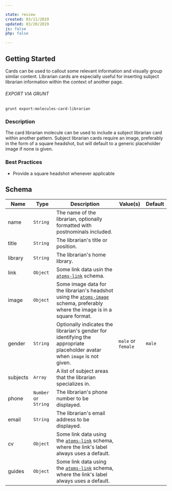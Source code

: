 ```yaml
---

state: review
created: 03/11/2019
updated: 03/20/2019
js: false
php: false

---
```


## Getting Started

Cards can be used to callout some relevant information and visually group similar content. Librarian cards are especially useful for inserting subject librarian information within the context of another page.

###### EXPORT VIA GRUNT

```
grunt export:molecules-card-librarian
```


### Description

The card librarian molecule can be used to include a subject librarian card within another pattern. Subject librarian cards require an image, preferably in the form of a square headshot, but will default to a generic placeholder image if none is given.


### Best Practices

- Provide a square headshot whenever applicable


## Schema

| Name      | Type      | Description                                                                                               | Value(s)          |Default|
|-----------|-----------|-----------------------------------------------------------------------------------------------------------|-------------------|-------|
| name      | `String`  | The name of the librarian, optionally formatted with postnominals included.                               |                   |       |
| title     | `String`  | The librarian's title or position.                                                                        |                   |       |
| library   | `String`  | The librarian's home library.                                                                             |                   |       |
| link      | `Object`  | Some link data usin the [`atoms-link`][atoms-link] schema.                                                |                   |       |
| image     | `Object`  | Some image data for the librarian's headshot using the [`atoms-image`][atoms-image] schema, preferably where the image is in a square format.           |                   |       |
| gender    | `String`  | Optionally indicates the librarian's gender for identifying the appropriate placeholder avatar when `image` is not given.  | `male` or `female` | `male` |
| subjects  | `Array`   | A list of subject areas that the librarian specializes in.                                                |                   |       |
| phone     | `Number` or `String` | The librarian's phone number to be displayed.                                                  |                   |       |
| email     | `String` | The librarian's email address to be displayed.                                                             |                   |       |
| cv        | `Object` | Some link data using the [`atoms-link`][atoms-link] schema, where the link's label always uses a default.  |                   |       |
| guides    | `Object` | Some link data using the [`atoms-link`][atoms-link] schema, where the link's label always uses a default.  |                   |       |


[atoms-link]: /patterns/20-atoms-globals-link/20-atoms-globals-link.html
[atoms-image]: /patterns/20-atoms-media-image/20-atoms-media-image.html
